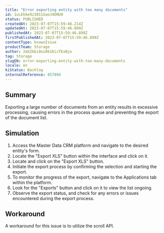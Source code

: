 ```yaml
---
title: "Error exporting entity with too many documents"
id: 1uLEk6e9z3011GaoJ4DNU0
status: PUBLISHED
createdAt: 2023-07-07T15:59:46.214Z
updatedAt: 2023-07-07T15:59:46.899Z
publishedAt: 2023-07-07T15:59:46.899Z
firstPublishedAt: 2023-07-07T15:59:46.899Z
contentType: knownIssue
productTeam: Storage
author: 2mXZkbi0oi061KicTExNjo
tag: Storage
slugEN: error-exporting-entity-with-too-many-documents
locale: en
kiStatus: Backlog
internalReference: 857894
---
```


## Summary


Exporting a large number of documents from an entity results in excessive processing, causing errors in the process queue and preventing the export of the document list.


##

## Simulation



1. Access the Master Data CRM platform and navigate to the desired entity's form.
2. Locate the "Export XLS" button within the interface and click on it.
3. Locate and click on the "Export XLS" button.
4. Initiate the export process by confirming the selection and starting the export.
5. To monitor the progress of the export, navigate to the Applications tab within the platform.
6. Look for the "Exports" button and click on it to view the list ongoing.
7. Observe the export status, and check for any errors or issues encountered during the export process.



##

## Workaround


A workaround for this issue is to utilize the scroll API.

